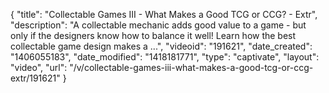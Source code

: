 {
    "title": "Collectable Games III - What Makes a Good TCG or CCG? - Extr",
    "description": "A collectable mechanic adds good value to a game - but only if the designers know how to balance it well! Learn how the best collectable game design makes a ...",
    "videoid": "191621",
    "date_created": "1406055183",
    "date_modified": "1418181771",
    "type": "captivate",
    "layout": "video",
    "url": "\/v\/collectable-games-iii-what-makes-a-good-tcg-or-ccg-extr\/191621"
}